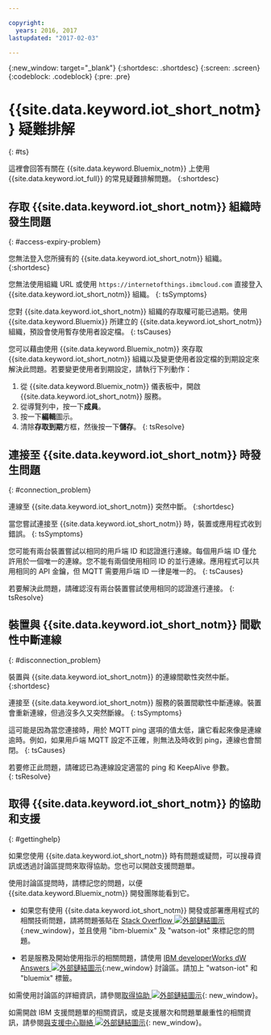 ```yaml
---

copyright:
  years: 2016, 2017
lastupdated: "2017-02-03"

---
```


{:new_window: target="\_blank"}
{:shortdesc: .shortdesc}
{:screen: .screen}
{:codeblock: .codeblock}
{:pre: .pre}

# {{site.data.keyword.iot_short_notm}} 疑難排解
{: #ts}

這裡會回答有關在 {{site.data.keyword.Bluemix_notm}} 上使用 {{site.data.keyword.iot_full}} 的常見疑難排解問題。
{:shortdesc}

## 存取 {{site.data.keyword.iot_short_notm}} 組織時發生問題
{: #access-expiry-problem}

您無法登入您所擁有的 {{site.data.keyword.iot_short_notm}} 組織。
{:shortdesc}

您無法使用組織 URL 或使用 `https://internetofthings.ibmcloud.com` 直接登入 {{site.data.keyword.iot_short_notm}} 組織。
{: tsSymptoms}

您對 {{site.data.keyword.iot_short_notm}} 組織的存取權可能已過期。使用 {{site.data.keyword.Bluemix}} 所建立的 {{site.data.keyword.iot_short_notm}} 組織，預設會使用暫存使用者設定檔。
{: tsCauses}

您可以藉由使用 {{site.data.keyword.Bluemix_notm}} 來存取 {{site.data.keyword.iot_short_notm}} 組織以及變更使用者設定檔的到期設定來解決此問題。若要變更使用者到期設定，請執行下列動作：

1. 從 {{site.data.keyword.Bluemix_notm}} 儀表板中，開啟 {{site.data.keyword.iot_short_notm}} 服務。
2. 從導覽列中，按一下**成員**。
3. 按一下**編輯**圖示。
4. 清除**存取到期**方框，然後按一下**儲存**。
{: tsResolve}

## 連接至 {{site.data.keyword.iot_short_notm}} 時發生問題
{: #connection_problem}

連線至 {{site.data.keyword.iot_short_notm}} 突然中斷。
{:shortdesc}

當您嘗試連接至 {{site.data.keyword.iot_short_notm}} 時，裝置或應用程式收到錯誤。
{: tsSymptoms}

您可能有兩台裝置嘗試以相同的用戶端 ID 和認證進行連線。每個用戶端 ID 僅允許用於一個唯一的連線。您不能有兩個使用相同 ID 的並行連線。應用程式可以共用相同的 API 金鑰，但 MQTT 需要用戶端 ID 一律是唯一的。
{: tsCauses}

若要解決此問題，請確認沒有兩台裝置嘗試使用相同的認證進行連接。
{: tsResolve}

## 裝置與 {{site.data.keyword.iot_short_notm}} 間歇性中斷連線
{: #disconnection_problem}

裝置與 {{site.data.keyword.iot_short_notm}} 的連線間歇性突然中斷。
{:shortdesc}

連接至 {{site.data.keyword.iot_short_notm}} 服務的裝置間歇性中斷連線。裝置會重新連線，但過沒多久又突然斷線。
{: tsSymptoms}

這可能是因為當您連接時，用於 MQTT ping 選項的值太低，讓它看起來像是連線逾時。例如，如果用戶端 MQTT 設定不正確，則無法及時收到 ping，連線也會關閉。
{: tsCauses}

若要修正此問題，請確認已為連線設定適當的 ping 和 KeepAlive 參數。   
{: tsResolve}


## 取得 {{site.data.keyword.iot_short_notm}} 的協助和支援
{: #gettinghelp}

如果您使用 {{site.data.keyword.iot_short_notm}} 時有問題或疑問，可以搜尋資訊或透過討論區提問來取得協助。您也可以開啟支援問題單。

使用討論區提問時，請標記您的問題，以便 {{site.data.keyword.Bluemix_notm}} 開發團隊能看到它。

* 如果您有使用 {{site.data.keyword.iot_short_notm}} 開發或部署應用程式的相關技術問題，請將問題張貼在 [Stack Overflow ![外部鏈結圖示](../../icons/launch-glyph.svg)](http://stackoverflow.com/search?q=watson-iot+ibm-bluemix){:new_window}，並且使用 "ibm-bluemix" 及 "watson-iot" 來標記您的問題。
<!--Insert the appropriate dW Answers tag for your service for <service_keyword> in URL below:  -->
* 若是服務及開始使用指示的相關問題，請使用 [IBM developerWorks dW Answers ![外部鏈結圖示](../../icons/launch-glyph.svg)](https://developer.ibm.com/answers/topics/watson-iot/?smartspace=bluemix){:new_window} 討論區。請加上 "watson-iot" 和 "bluemix" 標籤。

如需使用討論區的詳細資訊，請參閱[取得協助 ![外部鏈結圖示](../../icons/launch-glyph.svg)](https://www.{DomainName}/docs/support/index.html#getting-help){: new_window}。

如需開啟 IBM 支援問題單的相關資訊，或是支援層次和問題單嚴重性的相關資訊，請參閱[與支援中心聯絡 ![外部鏈結圖示](../../icons/launch-glyph.svg)](https://www.{DomainName}/docs/support/index.html#contacting-support){: new_window}。
